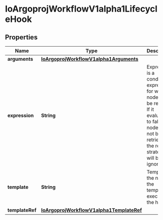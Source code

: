 

# IoArgoprojWorkflowV1alpha1LifecycleHook


## Properties

Name | Type | Description | Notes
------------ | ------------- | ------------- | -------------
**arguments** | [**IoArgoprojWorkflowV1alpha1Arguments**](IoArgoprojWorkflowV1alpha1Arguments.md) |  |  [optional]
**expression** | **String** | Expression is a condition expression for when a node will be retried. If it evaluates to false, the node will not be retried and the retry strategy will be ignored |  [optional]
**template** | **String** | Template is the name of the template to execute by the hook | 
**templateRef** | [**IoArgoprojWorkflowV1alpha1TemplateRef**](IoArgoprojWorkflowV1alpha1TemplateRef.md) |  |  [optional]



